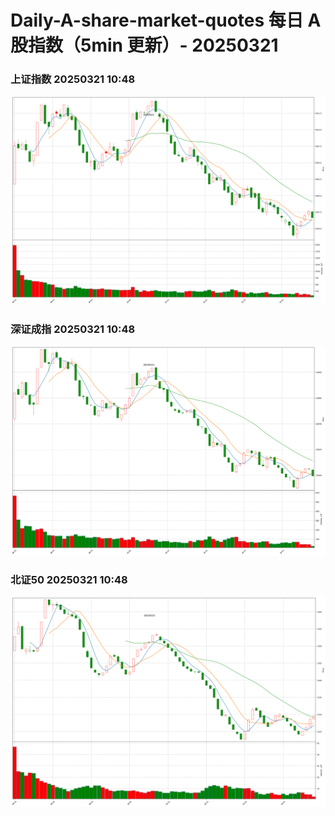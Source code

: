 
# Daily-A-share-market-quotes 每日 A 股指数（5min 更新）- 20250321

### 上证指数 20250321 10:48
![](./fig/2025/3/20250321-sh000001.png)

### 深证成指 20250321 10:48
![](./fig/2025/3/20250321-sz399001.png)

### 北证50 20250321 10:48
![](./fig/2025/3/20250321-bj899050.png)
